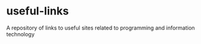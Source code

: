 # useful-links
A repository of links to useful sites related to programming and information technology

